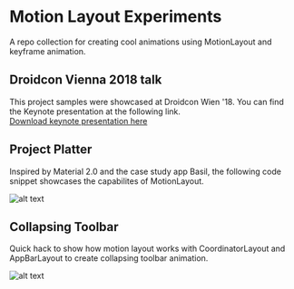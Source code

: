 # Motion Layout Experiments
A repo collection for creating cool animations using MotionLayout and keyframe animation.

## Droidcon Vienna 2018 talk
This project samples were showcased at Droidcon Wien '18. You can find the Keynote presentation at the following link.<br>
[Download keynote presentation here](https://bit.ly/2ptbBL7)

## Project Platter
Inspired by Material 2.0 and the case study app Basil, the following code snippet showcases the capabilites of MotionLayout.

![alt text](https://github.com/Hariofspades/MotionLayoutExperiments/blob/master/art/platter.gif "Platter")

## Collapsing Toolbar
Quick hack to show how motion layout works with CoordinatorLayout and AppBarLayout to create collapsing toolbar animation.

![alt text](https://github.com/Hariofspades/MotionLayoutExperiments/blob/master/art/collapseGif.gif "Collapsing Toolbar")
